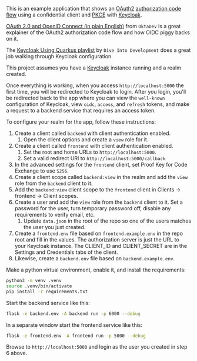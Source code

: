This is an example application that shows an [OAuth2](https://datatracker.ietf.org/doc/html/rfc6749) [authorization code flow](https://datatracker.ietf.org/doc/html/rfc6749#section-4.1) using a confidential client and
[PKCE](https://datatracker.ietf.org/doc/html/rfc7636) with [Keycloak](https://www.keycloak.org/).

[OAuth 2.0 and OpenID Connect (in plain English)](https://www.youtube.com/watch?v=996OiexHze0&ab_channel=OktaDev) from `OktaDev` is a great explainer of the OAuth2 authorization
code flow and how OIDC piggy backs on it.

The [Keycloak Using Quarkus playlist](https://youtube.com/playlist?list=PLHXvj3cRjbzsVyj6Pxfu4uRE1PtWa2CIw&feature=shared) by `Dive Into Development` does a great job walking through Keycloak configuration.

This project assumes you have a [Keycloak](https://www.keycloak.org/) instance running and a realm created.

Once everything is working, when you access `http://localhost:5000` the first time, you will be redirected to
Keycloak to login.  After you login, you'll be redirected back to the app where you can view the `well-known`
configuration of Keycloak, view `oidc`, `access`, and `refresh` tokens, and make a request to a backend
service that requires an access token.

To configure your realm for the app, follow these instructions:

1. Create a client called `backend` with client authentication enabled.
   1. Open the client options and create a `view` role for it.
2. Create a client called `frontend` with client authentication enabled.
   1. Set the root and home URLs to `http://localhost:5000`.
   2. Set a valid redirect URI to `http://localhost:5000/callback`
3. In the advanced settings for the `frontend` client, set Proof Key for Code Exchange to use `S256`.
4. Create a client scope called `backend:view` in the realm and add the `view` role from the `backend` client to
   it.
5. Add the `backend:view` client scope to the `frontend` client in Clients -> frontend -> Client scopes.
6. Create a user and add the `view` role from the `backend` client to it.  Set a password for the user, turn
   temporary password off, disable any requirements to verify email, etc.
   1. Update `data.json` in the root of the repo so one of the users matches the user you just created.
7. Create a `frontend.env` file based on `frontend.example.env` in the repo root and fill in the values.  The
   authorization server is just the URL to your Keycloak instance.  The CLIENT_ID and CLIENT_SECRET are in the
   Settings and Credentials tabs of the client.
8. Likewise, create a `backend.env` file based on `backend.example.env`.

Make a python virtual environment, enable it, and install the requirements:
```bash
python3 -m venv .venv
source .venv/bin/activate
pip install -r requirements.txt
```

Start the backend service like this:
```bash
flask -e backend.env -A backend run -p 6000 --debug
```

In a separate window start the frontend service like this:
```bash
flask -e frontend.env -A frontend run -p 5000 --debug
```

Browse to `http://localhost:5000` and login as the user you created in step 6 above.

